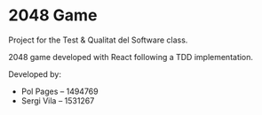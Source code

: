 # 2048 Game

Project for the Test & Qualitat del Software class.

2048 game developed with React following a TDD implementation.

Developed by:
- Pol Pages   – 1494769
- Sergi Vila  – 1531267
